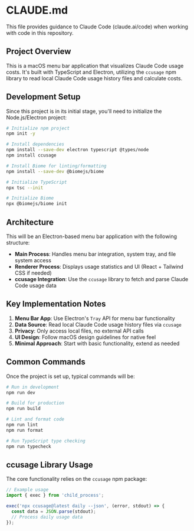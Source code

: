 # CLAUDE.md

This file provides guidance to Claude Code (claude.ai/code) when working with code in this repository.

## Project Overview

This is a macOS menu bar application that visualizes Claude Code usage costs. It's built with TypeScript and Electron, utilizing the `ccusage` npm library to read local Claude Code usage history files and calculate costs.

## Development Setup

Since this project is in its initial stage, you'll need to initialize the Node.js/Electron project:

```bash
# Initialize npm project
npm init -y

# Install dependencies
npm install --save-dev electron typescript @types/node
npm install ccusage

# Install Biome for linting/formatting
npm install --save-dev @biomejs/biome

# Initialize TypeScript
npx tsc --init

# Initialize Biome
npx @biomejs/biome init
```

## Architecture

This will be an Electron-based menu bar application with the following structure:
- **Main Process**: Handles menu bar integration, system tray, and file system access
- **Renderer Process**: Displays usage statistics and UI (React + Tailwind CSS if needed)
- **ccusage Integration**: Use the `ccusage` library to fetch and parse Claude Code usage data

## Key Implementation Notes

1. **Menu Bar App**: Use Electron's `Tray` API for menu bar functionality
2. **Data Source**: Read local Claude Code usage history files via `ccusage`
3. **Privacy**: Only access local files, no external API calls
4. **UI Design**: Follow macOS design guidelines for native feel
5. **Minimal Approach**: Start with basic functionality, extend as needed

## Common Commands

Once the project is set up, typical commands will be:
```bash
# Run in development
npm run dev

# Build for production
npm run build

# Lint and format code
npm run lint
npm run format

# Run TypeScript type checking
npm run typecheck
```

## ccusage Library Usage

The core functionality relies on the `ccusage` npm package:
```typescript
// Example usage
import { exec } from 'child_process';

exec('npx ccusage@latest daily --json', (error, stdout) => {
  const data = JSON.parse(stdout);
  // Process daily usage data
});
```